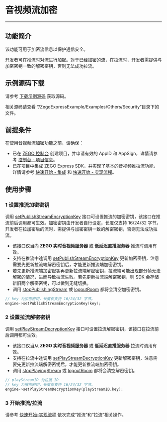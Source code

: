 # 音视频流加密

- - -

## 功能简介

该功能可用于加密流信息以保护通信安全。

开发者可在推流时对流进行加密。对于已经加密的流，在拉流时，开发者需提供与加密密钥一致的解密密钥，否则无法成功拉流。

## 示例源码下载

请参考 [下载示例源码](https://doc-zh.zego.im/article/3128) 获取源码。

相关源码请查看 “/ZegoExpressExample/Examples/Others/Security”目录下的文件。

## 前提条件

在使用音视频流加密功能之前，请确保：

- 已在 [ZEGO 控制台](https://console.zego.im) 创建项目，并申请有效的 AppID 和 AppSign，详情请参考 [控制台 - 项目信息](/console/project-info)。
- 已在项目中集成 ZEGO Express SDK，并实现了基本的音视频推拉流功能，详情请参考 [快速开始 - 集成](https://doc-zh.zego.im/article/197) 和 [快速开始 - 实现流程](https://doc-zh.zego.im/article/7633)。


## 使用步骤

### 1 设置推流加密密钥

调用 [setPublishStreamEncryptionKey](https://doc-zh.zego.im/article/api?doc=Express_Video_SDK_API~cpp_windows~class~IZegoExpressEngine#set-publish-stream-encryption-key) 接口可设置推流的加密密钥，该接口在推流前后调用都可生效。加密密钥由开发者自行设定，长度仅支持 16/24/32 字节。开发者在拉加密后的流时，需提供与加密密钥一致的解密密钥，否则无法成功拉流。

<Warning title="注意">

- 该接口仅当向 **ZEGO 实时音视频服务器** 或 **低延迟直播服务器** 推流时调用有效。
- 支持在推流中途调用 [setPublishStreamEncryptionKey](https://doc-zh.zego.im/article/api?doc=Express_Video_SDK_API~cpp_windows~class~IZegoExpressEngine#set-publish-stream-encryption-key) 更新加密密钥，注意需要先更新拉流端解密密钥后，才能更新推流端加密密钥。
- 若先更新推流端加密密钥再更新拉流端解密密钥，拉流端可能出现部分帧无法解密的情况，进而导致拉流失败。若先更新拉流端解密密钥，则 SDK 会存储新旧两个解密密钥，可以做到无缝切换。
- 调用 [stopPublishingStream](https://doc-zh.zego.im/article/api?doc=Express_Video_SDK_API~cpp_windows~class~IZegoExpressEngine#stop-publishing-stream) 或 [logoutRoom](https://doc-zh.zego.im/article/api?doc=Express_Video_SDK_API~cpp_windows~class~IZegoExpressEngine#logout-room) 都将会清空加密密钥。

</Warning>


```cpp
// key 为加密密钥，长度仅支持 16/24/32 字节。
engine->setPublishStreamEncryptionKey(key);
```

### 2 设置拉流解密密钥

调用 [setPlayStreamDecryptionKey](https://doc-zh.zego.im/article/api?doc=Express_Video_SDK_API~cpp_windows~class~IZegoExpressEngine#set-play-stream-decryption-key) 接口可设置拉流解密密钥，该接口在拉流前后调用都可生效。

<Warning title="注意">

- 该接口仅当从 **ZEGO 实时音视频服务器** 或 **低延迟直播服务器** 拉流时调用有效。
- 支持在拉流中途调用 [setPlayStreamDecryptionKey](https://doc-zh.zego.im/article/api?doc=Express_Video_SDK_API~cpp_windows~class~IZegoExpressEngine#set-play-stream-decryption-key) 更新解密密钥，注意需要先更新拉流端解密密钥后，才能更新推流端加密密钥。
- 调用 [stopPlayingStream](https://doc-zh.zego.im/article/api?doc=Express_Video_SDK_API~cpp_windows~class~IZegoExpressEngine#stop-playing-stream) 或 [logoutRoom](https://doc-zh.zego.im/article/api?doc=Express_Video_SDK_API~cpp_windows~class~IZegoExpressEngine#logout-room) 都将会清空解密密钥。

</Warning>

```cpp
// playStreamID 为拉流 ID
// key 为解密密钥，长度仅支持 16/24/32 字节。
engine->setPlayStreamDecryptionKey(playStreamID,key);
```

### 3 开始推流/拉流

请参考 [快速开始-实现流程](https://doc-zh.zego.im/article/7633#publishingStream) 依次完成“推流”和“拉流”相关操作。
